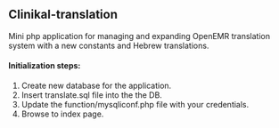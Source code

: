## Clinikal-translation

Mini php application for managing and expanding OpenEMR translation system with a new constants and Hebrew translations.  

#### Initialization steps:  
1. Create new database for the application.  
2. Insert translate.sql file into the the DB.  
3. Update the function/mysqliconf.php file with your credentials.
4. Browse to index page.
 

